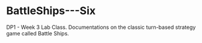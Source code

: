 # BattleShips---Six
DP1 - Week 3 Lab Class. Documentations on the classic turn-based strategy game called Battle Ships. 
